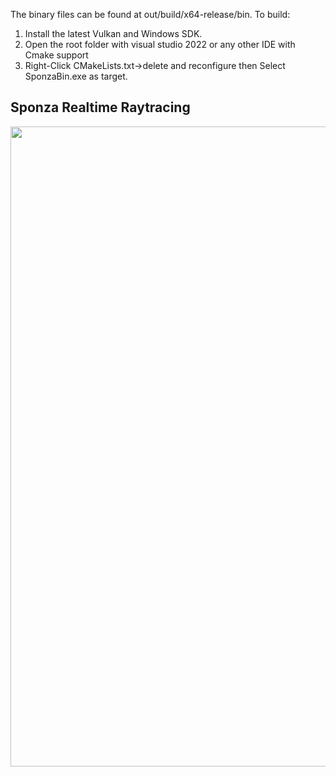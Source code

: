 The binary files can be found at out/build/x64-release/bin.
To build: 
1. Install the latest Vulkan and Windows SDK.
2. Open the root folder with visual studio 2022 or any other IDE with Cmake support
3. Right-Click CMakeLists.txt->delete and reconfigure then Select SponzaBin.exe as target.

## Sponza Realtime Raytracing
<div style='float: center'>
  <img style='width: 1024px' src="/Images/Sponza.png"></img>
</div>
